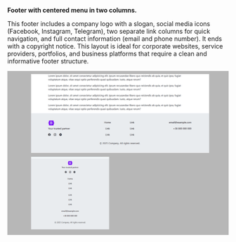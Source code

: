 **Footer with centered menu in two columns.**

This footer includes a company logo with a slogan, social media icons (Facebook, Instagram, Telegram), two separate link columns for quick navigation, and full contact information (email and phone number). It ends with a copyright notice. This layout is ideal for corporate websites, service providers, portfolios, and business platforms that require a clean and informative footer structure.

<img src="screenshot.png" alt="webkit-pro" style="width: 800px;">
